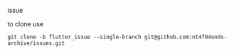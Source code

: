 issue <!-- todo: link -->

<!-- todo: 
* change 'flutter_issue' to appropriate branch name
* and add some breif description gere
-->

to clone use

```
git clone -b flutter_issue --single-branch git@github.com:nt4f04unds-archive/issues.git
```